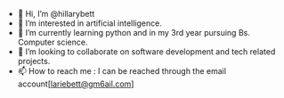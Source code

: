- 👋 Hi, I’m @hillarybett
- 👀 I’m interested in artificial intelligence.
- 🌱 I’m currently learning python and in my 3rd year pursuing Bs. Computer science.
- 💞️ I’m looking to collaborate on software development and tech related projects. 
- 📫 How to reach me : I can be reached through the email account[lariebett@gm6ail.com] 

<!---
hillarybett/hillarybett is a ✨ special ✨ repository because its `README.md` (this file) appears on your GitHub profile.
You can click the Preview link to take a look at your changes.
--->
